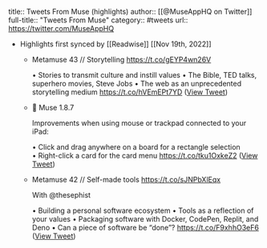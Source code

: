 title:: Tweets From Muse (highlights)
author:: [[@MuseAppHQ on Twitter]]
full-title:: "Tweets From Muse"
category:: #tweets
url:: https://twitter.com/MuseAppHQ

- Highlights first synced by [[Readwise]] [[Nov 19th, 2022]]
	- Metamuse 43 // Storytelling
	  https://t.co/gEYP4wn26V
	  
	  • Stories to transmit culture and instill values
	  • The Bible, TED talks, superhero movies, Steve Jobs
	  • The web as an unprecedented storytelling medium https://t.co/hVEmEPt7YD ([View Tweet](https://twitter.com/MuseAppHQ/status/1458848329241145345))
	- 🚀 Muse 1.8.7
	  
	  Improvements when using mouse or trackpad connected to your iPad:
	  
	  • Click and drag anywhere on a board for a rectangle selection
	  • Right-click a card for the card menu https://t.co/tku1OxkeZ2 ([View Tweet](https://twitter.com/MuseAppHQ/status/1445796340772917249))
	- Metamuse 42 // Self-made tools
	  https://t.co/sJNPbXlEqx
	  
	  With @thesephist
	  
	  • Building a personal software ecosystem
	  • Tools as a reflection of your values
	  • Packaging software with Docker, CodePen, Replit, and Deno
	  • Can a piece of software be “done”? https://t.co/F9xhhO3eF6 ([View Tweet](https://twitter.com/MuseAppHQ/status/1453754861925830658))